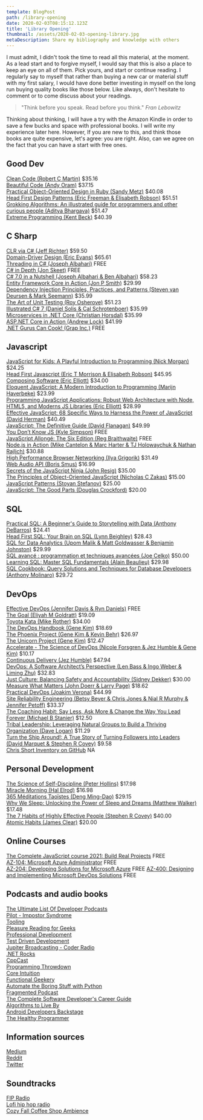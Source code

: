 ```yaml
---
template: BlogPost
path: /library-opening
date: 2020-02-03T08:15:12.123Z
title: 'Library Opening'
thumbnail: /assets/2020-02-03-opening-library.jpg
metaDescription: Share my bibliography and knowledge with others
---
```


I must admit, I didn't took the time to read all this material, at the moment. As a lead start and to forgive myself, I would say that this is also a place to keep an eye on all of them. Pick yours, and start or continue reading. I regularly say to myself that rather than buying a new car or material stuff with my first salary, I would have done better investing in myself on the long run buying quality books like those below. Like always, don't hesitate to comment or to come discuss about your readings.

> "Think before you speak. Read before you think." _Fran Lebowitz_

Thinking about thinking, I will have a try with the Amazon Kindle in order to save a few bucks and space with professional books. I will write my experience later here. However,  If you are new to this, and think those books are quite expensive, let's agree: you are right. Also, can we agree on the fact that you can have a start with free ones.

## Good Dev

[Clean Code (Robert C Martin)](https://www.amazon.com/Clean-Architecture-Craftsmans-Software-Structure/dp/0134494164/ref=sr_1_3?crid=AKBRDXZEMTZ4&dchild=1&keywords=clean+code+a+handbook+of+agile+software+craftsmanship&qid=1610816537&s=books&sprefix=clean+code%2Cstripbooks-intl-ship%2C230&sr=1-3) $35.16  
[Beautiful Code (Andy Oram)](https://www.amazon.com/Beautiful-Code-Leading-Programmers-Practice/dp/0596510047) $37.15  
[Practical Object-Oriented Design in Ruby (Sandy Metz)](https://www.amazon.com/Practical-Object-Oriented-Design-Agile-Primer-ebook-dp-B07F88LY9M/dp/B07F88LY9M/ref=mt_other?_encoding=UTF8&me=&qid=1610816672) $40.08  
[Head First Design Patterns (Eric Freeman & Elisabeth Robson)](https://www.amazon.com/Head-First-Design-Patterns-Object-Oriented-ebook/dp/B08P3X99QP/ref=sr_1_1?dchild=1&keywords=Head+First+Design+Patterns&qid=1610816706&s=digital-text&sr=1-1) $51.51  
[Grokking Algorithms: An illustrated guide for programmers and other curious people (Aditya Bhargava)](https://www.amazon.ca/Grokking-Algorithms-illustrated-programmers-curious/dp/1617292230?fbclid=IwAR3EWLZ-84Z9Nenlii76dU8sYJEPPWeZ9q13F_Nw0kP16yOe9weAQxhwl9k) $51.47  
[Extreme Programming (Kent Beck)](https://www.amazon.com/Extreme-Programming-Explained-Embrace-Change/dp/0321278658) $40.39  

## C Sharp

[CLR via C# (Jeff Richter)](https://www.amazon.com/CLR-via-4th-Developer-Reference/dp/0735667454) $59.50  
[Domain-Driver Design (Eric Evans)](https://www.amazon.com/Domain-Driven-Design-Tackling-Complexity-Software/dp/0321125215/ref=sr_1_1?dchild=1&keywords=Domain-Driver+Design+%28Eric+Evans%29&qid=1610817518&s=books&sr=1-1) $65.61  
[Threading in C# (Joseph Albahari)](http://www.albahari.com/threading/) FREE  
[C# in Depth (Jon Skeet)](https://csharpindepth.com/downloads) FREE  
[C# 7.0 in a Nutshell (Joseph Albahari & Ben Albahari)](https://www.amazon.com/C-7-0-Nutshell-Definitive-Reference/dp/1491987650) $58.23  
[Entity Framework Core in Action (Jon P Smith)](https://www.manning.com/books/entity-framework-core-in-action) $29.99  
[Dependency Injection Principles, Practices, and Patterns (Steven van Deursen & Mark Seemann)](https://www.manning.com/books/dependency-injection-principles-practices-patterns) $35.99  
[The Art of Unit Testing (Roy Osherove)](https://www.amazon.fr/gp/product/1933988274/ref=x_gr_w_bb_sout?ie=UTF8&tag=x_gr_w_bb_fr-21&linkCode=ur2&camp=1642&creative=6746) $51.23  
[Illustrated C# 7 (Daniel Solis & Cal Schrotenboer)](https://www.apress.com/gp/book/9781484232873) $35.99  
[Microservices in .NET Core (Christian Horsdal)](https://www.manning.com/books/microservices-in-net-core-second-edition) $35.99  
[ASP.NET Core in Action (Andrew Lock)](https://www.manning.com/books/asp-net-core-in-action-second-edition) $41.99  
[.NET Gurus Can Cook! (Grap Inc.)](https://www.microsoft.com/fr-fr/p/net-gurus-can-cook/9wzdncrdps5d?cid=msft_web_chart&activetab=pivot:overviewtab) FREE

## Javascript

[JavaScript for Kids: A Playful Introduction to Programming (Nick Morgan)](https://www.amazon.com/JavaScript-Kids-Playful-Introduction-Programming/dp/1593274084/ref=as_li_ss_tl?_encoding=UTF8&qid=&sr=&linkCode=ll1&tag=eejs-20&linkId=78320bf6b48bd7f6549a22f9abadc66c) $24.25  
[Head First Javascript (Eric T Morrison & Elisabeth Robson)](https://www.amazon.fr/dp/144934013X?linkCode=gs2&tag=javarevisit04-21) $45.95  
[Composing Software (Eric Elliott)](https://leanpub.com/composingsoftware) $34.00  
[Eloquent JavaScript: A Modern Introduction to Programming (Marijn Haverbeke)](https://www.amazon.com/Eloquent-JavaScript-3rd-Introduction-Programming/dp/1593279507/ref=as_li_ss_tl?ie=UTF8&linkCode=ll1&tag=eejs-20&linkId=ae5b8f9de89a5f5b0eab39ba8c32fe12) $23.99  
[Programming JavaScript Applications: Robust Web Architecture with Node, HTML5, and Moderns JS Libraries (Eric Elliott)](https://www.amazon.com/gp/product/1491950293/) $28.99  
[Effective JavaScript: 68 Specific Ways to Harness the Power of JavaScript (David Herman)](https://medium.com/javascript-scene/12-books-every-javascript-developer-should-read-9da76157fb3) $40.49  
[JavaScript: The Definitive Guide (David Flanagan)](https://www.amazon.com/JavaScript-Definitive-Guide-Activate-Guides/dp/0596805527/ref=as_li_ss_tl?ie=UTF8&redirect=true&linkCode=ll1&tag=eejs-20&linkId=11a79cf9e89a54625cb3a8e8ff2dc8d5) $49.99  
[You Don’t Know JS (Kyle Simpson)](https://github.com/getify/You-Dont-Know-JS) FREE  
[JavaScript Allongé: The Six Edition (Reg Braithwaite)](https://leanpub.com/javascriptallongesix) FREE  
[Node.js in Action (Mike Cantelon & Marc Harter & TJ Holowaychuk & Nathan Rajlich)](https://www.amazon.com/Node-js-Action-Mike-Cantelon/dp/1617290572/ref=as_li_ss_tl?ie=UTF8&qid=1466640698&sr=8-1&keywords=node.js+in+action&linkCode=ll1&tag=eejs-20&linkId=57fbe05f198dad9e06df1c1f8fc29a4c) $30.88  
[High Performance Browser Networking (Ilya Grigorik)](https://www.amazon.com/High-Performance-Browser-Networking-performance/dp/1449344763/ref=as_li_ss_tl?ie=UTF8&linkCode=ll1&tag=eejs-20&linkId=c73d0d3fc227d36ddc90e2d708f3fb8a) $31.49  
[Web Audio API (Boris Smus)](https://www.amazon.com/Web-Audio-API-Boris-Smus/dp/1449332684/ref=as_li_ss_tl?ie=UTF8&linkCode=ll1&tag=eejs-20&linkId=cf1c22140cd7016a4d2b3146b02bbaee) $16.99  
[Secrets of the JavaScript Ninja (John Resig)](https://www.amazon.fr/dp/193398869X?linkCode=gs2&tag=javarevisit04-21) $35.00  
[The Principles of Object-Oriented JavaScript (Nicholas C Zakas)](https://www.amazon.fr/dp/1593275404?linkCode=gs2&tag=javarevisit04-21) $15.00  
[JavaScript Patterns (Stoyan Stefanov)](https://www.amazon.fr/dp/0596806752?linkCode=gs2&tag=javarevisit04-21) $25.00  
[JavaScript: The Good Parts (Douglas Crockford)](https://www.amazon.fr/dp/0596517742?linkCode=gs2&tag=javarevisit04-21) $20.00  

## SQL

[Practical SQL: A Beginner's Guide to Storytelling with Data (Anthony DeBarros)](https://www.amazon.com/Practical-SQL-Beginners-Guide-Storytelling/dp/1593278276) $24.41  
[Head First SQL: Your Brain on SQL (Lynn Beighley)](https://www.amazon.fr/Head-First-SQL-Brain-Learners-ebook/dp/B009VQ7NIQ) $28.43  
[SQL for Data Analytics (Upom Malik & Matt Goldwasser & Benjamin Johnston)](https://www.amazon.com/SQL-Data-Analytics-efficient-analysis-ebook/dp/B07QVQGBXB) $29.99  
[SQL avancé : programmation et techniques avancées (Joe Celko)](https://www.amazon.fr/SQL-avancé-programmation-techniques-avancées/dp/2711786501) $50.00  
[Learning SQL: Master SQL Fundamentals (Alain Beaulieu)](https://www.amazon.com/_/dp/0596520832?tag=oreilly20-20) $29.98  
[SQL Cookbook: Query Solutions and Techniques for Database Developers (Anthony Molinaro)](https://www.amazon.com/SQL-Cookbook-Solutions-Techniques-Developers-ebook/dp/B0026OR3KI) $29.72  

## DevOps 

[Effective DevOps (Jennifer Davis & Ryn Daniels)](https://azure.microsoft.com/en-us/resources/effective-devops/) FREE  
[The Goal (Eliyah M Goldratt)](https://www.amazon.com/Goal-Process-Ongoing-Improvement/dp/0884271951) $19.09  
[Toyota Kata (Mike Rother)](https://www.mhprofessional.com/9780071635233-usa-toyota-kata-managing-people-for-improvement-adaptiveness-and-superior-results-group) $34.00  
[The DevOps Handbook (Gene Kim)](https://www.amazon.com/DevOps-Handbook-World-Class-Reliability-Organizations/dp/1942788002) $18.69  
[The Phoenix Project (Gene Kim & Kevin Behr)](https://www.amazon.com/Phoenix-Project-DevOps-Helping-Business/dp/0988262592) $26.97  
[The Unicorn Project (Gene Kim)](https://www.amazon.com/Unicorn-Project-Developers-Disruption-Thriving-ebook/dp/B07QT9QR41) $12.47  
[Accelerate - The Science of DevOps (Nicole Forsgren & Jez Humble & Gene Kim)](https://www.amazon.com/Accelerate-Software-Performing-Technology-Organizations/dp/1942788339) $10.17  
[Continuous Delivery (Jez Humble)](https://www.amazon.com/gp/product/0321601912?ie=UTF8&tag=martinfowlerc-20&linkCode=as2&camp=1789&creative=9325&creativeASIN=0321601912) $47.94  
[DevOps: A Software Architect’s Perspective (Len Bass & Ingo Weber & Liming Zhu)](https://www.oreilly.com/library/view/devops-a-software/9780134049885/) $32.83  
[Just Culture: Balancing Safety and Accountability (Sidney Dekker)](https://www.routledge.com/Just-Culture-Balancing-Safety-and-Accountability/Dekker/p/book/9781409440604) $30.00  
[Measure What Matters (John Doerr & Larry Page)](https://www.amazon.com/Measure-What-Matters-Google-Foundation/dp/0525536221) $18.62  
[Practical DevOps (Joakim Verona)](https://www.amazon.com/Practical-DevOps-Joakim-Verona/dp/1785882872) $44.99  
[Site Reliability Engineering (Betsy Beyer & Chris Jones & Nial R Murphy & Jennifer Petoff)](https://www.oreilly.com/library/view/site-reliability-engineering/9781491929117/) $33.37  
[The Coaching Habit: Say Less, Ask More & Change the Way You Lead Forever (Michael B Stanier)](https://www.amazon.com/gp/product/0978440749/ref=as_li_tl?ie=UTF8&camp=1789&creative=390957&creativeASIN=0978440749&linkCode=as2&tag=boxofcra-20&linkId=7JRCRZUJX7T5T2V5) $12.50  
[Tribal Leadership: Leveraging Natural Groups to Build a Thriving Organization (Dave Logan)](https://www.amazon.com/gp/product/0061251321/ref=as_li_tf_tl?ie=UTF8&tag=csync-20&linkCode=as2&camp=217153&creative=399701&creativeASIN=0061251321) $11.29  
[Turn the Ship Around!: A True Story of Turning Followers into Leaders (David Marquet & Stephen R Covey)](https://www.amazon.com/Turn-Ship-Around-Turning-Followers/dp/1591846404/?s=books&keywords=leadership) $9.58  
[Chris Short Inventory on GitHub](https://github.com/chris-short/DevOps-README.md) NA

## Personal Development

[The Science of Self-Discipline (Peter Hollins)](https://www.amazon.ca/dp/197905116X/ref=sspa_dk_detail_4?psc=1&spLa=ZW5jcnlwdGVkUXVhbGlmaWVyPUEyT0IwRzJXU0U0NzJQJmVuY3J5cHRlZElkPUEwMDkyMDY2MVlKMUtVR1ozSDY1RSZlbmNyeXB0ZWRBZElkPUEwNzQzODE3MlBSTVVDUEgyNU4xJndpZGdldE5hbWU9c3BfZGV0YWlsMiZhY3Rpb249Y2xpY2tSZWRpcmVjdCZkb05vdExvZ0NsaWNrPXRydWU=) $17.98  
[Miracle Morning (Hal Elrod)](https://www.amazon.fr/Miracle-Morning-Hal-ELROD/dp/275408472X) $16.98  
[365 Méditations Taoïstes (Deng Ming-Dao)](https://www.amazon.com/Tao-Au-Jour-Méditations-Spiritualites/dp/2226130861) $29.15   
[Why We Sleep: Unlocking the Power of Sleep and Dreams (Matthew Walker)](https://www.amazon.com/Why-We-Sleep-Unlocking-Dreams/dp/1501144324/ref=sr_1_1?dchild=1&keywords=Why+We+Sleep&qid=1610915318&s=books&sr=1-1) $17.48  
[The 7 Habits of Highly Effective People (Stephen R Covey)](https://www.amazon.fr/Habits-Highly-Effective-People-Powerful/dp/0743269519) $40.00  
[Atomic Habits (James Clear)](https://www.amazon.fr/dp/1847941834?psc=1&pf_rd_p=cb41c7a6-352a-4ce0-9db3-fe304fce8369&pf_rd_r=27CREQW75TFQSGNNECCM&pd_rd_wg=1mKct&pd_rd_i=1847941834&pd_rd_w=qo3h8&pd_rd_r=a89a9a33-ed5a-4907-ba70-25d443936156&ref_=pd_luc_rh_crh_rh_bxgy_01_02_t_img_lh) $20.00    

## Online Courses

[The Complete JavaScript course 2021: Build Real Projects](https://www.udemy.com/course/the-complete-javascript-course/?ranMID=39197&ranEAID=JVFxdTr9V80&ranSiteID=JVFxdTr9V80-jQ49B9mlkTrDSKSBOoug4w&LSNPUBID=JVFxdTr9V80&utm_source=aff-campaign&utm_medium=udemyads) FREE  
[AZ-104: Microsoft Azure Administrator](https://docs.microsoft.com/en-us/learn/certifications/exams/az-104) FREE  
[AZ-204: Developing Solutions for Microsoft Azure](https://docs.microsoft.com/en-us/learn/certifications/exams/az-204) FREE
[AZ-400: Designing and Implementing Microsoft DevOps Solutions](https://docs.microsoft.com/en-us/learn/certifications/exams/az-400) FREE  

## Podcasts and audio books

[The Ultimate List Of Developer Podcasts](https://simpleprogrammer.com/ultimate-list-developer-podcasts/)  
[Pilot - Impostor Syndrome](https://www.grok-interactive.com/podcast/pilot-impostor-syndrome/)  
[Tooling](https://www.grok-interactive.com/podcast/tooling/)  
[Pleasure Reading for Geeks](https://www.grok-interactive.com/podcast/pleasure-reading-for-geeks/)  
[Professional Development](https://www.grok-interactive.com/podcast/professional-development/)  
[Test Driven Development](https://www.grok-interactive.com/podcast/test-driven-development/)  
[Jupiter Broadcasting - Coder Radio](https://www.jupiterbroadcasting.com/show/coderradio/)  
[.NET Rocks](https://www.dotnetrocks.com)  
[CppCast](https://cppcast.com)  
[Programming Throwdown](https://www.programmingthrowdown.com)  
[Core Intuition](https://coreint.org//)  
[Functional Geekery](https://www.functionalgeekery.com)  
[Automate the Boring Stuff with Python](https://automatetheboringstuff.com)  
[Fragmented Podcast](https://fragmentedpodcast.com)  
[The Complete Software Developer's Career Guide](https://www.amazon.fr/Complete-Software-Developers-Career-Guide/dp/B078J4GFC1/ref=sr_1_1?camp=1789&creative=9325&creativeASIN=B078J67VNF&dchild=1&keywords=The+Complete+Software+Developer%27s+Career+Guide%3A+How+to+Learn+Programming+Languages+Quickly%2C+Ace+Your+Programming+Interview%2C+and+Land+Your+Software+Developer+Dream+Job&linkCode=gs3&linkId=0dfcaf3aee771bea7e4f3d80fd709697&qid=1610915570&quartzVehicle=609-3&replacementKeywords=the+complete+software+developer%27s+career+guide%3A+how+to+learn+programming+languages+quickly%2C+your+programming+interview%2C+and+land+your+software+developer+dream+job&sr=8-1&tag=codinginflo0e-21)  
[Algorithms to Live By](https://www.amazon.com/gp/product/B01D24NAL6/ref=as_li_tl?ie=UTF8&tag=codinginflow-20&camp=1789&creative=9325&linkCode=as2&creativeASIN=B01D24NAL6&linkId=a7fef9f29177e6a12572fcfd5a65e84c)  
[Android Developers Backstage](http://androidbackstage.blogspot.com)  
[The Healthy Programmer](https://www.amazon.fr/Healthy-Programmer-Feel-Better-Coding-ebook/dp/B00FAXNM2A/ref=sr_1_2?camp=1789&creative=9325&creativeASIN=B073DDSKHK&dchild=1&keywords=The+Healthy+Programmer%3A+Get+Fit%2C+Feel+Better%2C+and+Keep+Coding&linkCode=gs3&linkId=61f8bab64d05a557af7ed8c61a50013f&qid=1610915748&sr=8-2&tag=codinginflo0e-21)  

## Information sources

[Medium](https://medium.com)  
[Reddit](https://www.reddit.com/r/learnprogramming/)  
[Twitter](https://twitter.com/home)  

## Soundtracks

[FIP Radio](https://www.fip.fr)  
[Lofi hip hop radio](https://www.youtube.com/watch/5qap5aO4i9A)  
[Cozy Fall Coffee Shop Ambience](https://www.youtube.com/watch?v=VMAPTo7RVCo)